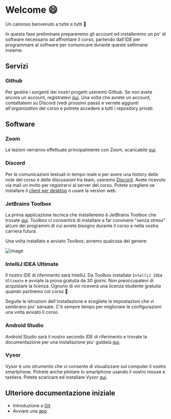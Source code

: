 # Welcome 😄

Un caloroso benvenuto a tutte e tutti 💪

In questa fase preliminare prepareremo gli account ed installeremo un po' di software necessario ad affrontare il corso, partendo dall'IDE per programmare al software per comunicare durante queste settimane insieme.

## Servizi

### Github

Per gestire i sorgenti dei nostri progetti useremo Github. Se non avete ancora un account, registratevi [qui](https://github.com/). Una volta che avrete un account, contattatemi su Discord (vedi prossimi passi) e verrete aggiunti all'_organization_ del corso e potrete accedere a tutti i repository privati.

## Software

### Zoom

Le lezioni verranno effettuate principalmente con Zoom, scaricabile [qui](http://zoom.us/).

### Discord

Per le comunicazioni testuali in tempo reale e per avere una history delle note del corso e delle discussioni tra team, useremo [Discord](https://discord.com/). Avete ricevuto via mail un invito per registrarvi al server del corso. Potete scegliere se installare il [client per desktop](https://discord.com/download) o usare la version web.

### JetBrains Toolbox

La prima applicazione tecnica che installeremo è JetBrains Toolbox che trovate [qui](https://www.jetbrains.com/toolbox-app/). Toolbox ci consentirà di installare e far convivere "senza stress" alcuni dei programmi di cui avrete bisogno durante il corso e nella vostra carriera futura.

Una volta installato e avviato Toolbox, avremo qualcosa del genere:

![image](https://user-images.githubusercontent.com/19003/104443194-630a3200-5596-11eb-97c0-20a9b08df1b1.png)

### IntelliJ IDEA Ultimate

Il nostro IDE di riferimento sarà IntelliJ. Da Toolbox installate `IntelliJ IDEA Ultimate` e avviate la prova gratuita da 30 giorni. Non preoccupatevi di acquistare la licenza. Ognuno di voi riceverà una licenza studente gratuita quando partiremo col corso 🎊.

Seguite le istruzioni dell'installazione e scegliete le impostazioni che vi sembrano piu' sensate. C'è sempre tempo per migliorare le configurazioni una volta avviato il corso.

### Android Studio

Android Studio sarà il nostro secondo IDE di riferimento e trovate la documentazione per una installazione piu' guidata [qui](./tools/android-studio.md).

### Vysor

Vysor è uno strumento che vi consente di visualizzare sul computer il vostro smartphone. Potrete anche pilotare lo smartphone usando il vostro mouse e tastiera. Potete scaricare ed installare Vysor [qui](https://www.vysor.io/).

## Ulteriore documentazione iniziale

* Introduzione a [Git](./tools/git.md)
* Avviare una [app](./tools/android-studio-runanapp.md)

